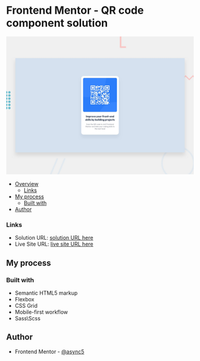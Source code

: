 # Frontend Mentor - QR code component solution

![Design](./design/desktop-preview.jpg)

- [Overview](#overview)
  - [Links](#links)
- [My process](#my-process)
  - [Built with](#built-with)
- [Author](#author)

### Links

- Solution URL: [solution URL here](https://www.frontendmentor.io/solutions/qr-code-component-solution-e0Fr8dpxb)
- Live Site URL: [live site URL here](https://laughing-lumiere-d6e544.netlify.app/)

## My process

### Built with

- Semantic HTML5 markup
- Flexbox
- CSS Grid
- Mobile-first workflow
- Sass\Scss

## Author

<!-- - Website - [Add your name here](https://www.your-site.com) -->

- Frontend Mentor - [@async5](https://www.frontendmentor.io/profile/async5)
